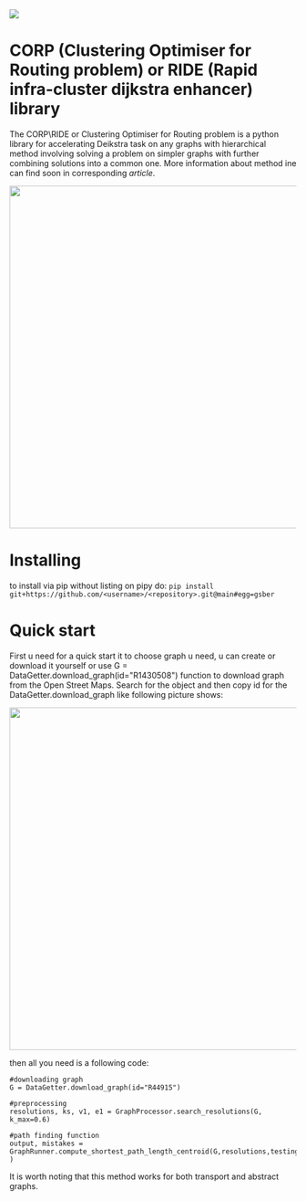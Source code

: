 <img src=https://github.com/NikitaNikolaevich/graph-topology-in-routing-problems/blob/main/images/speed.png/>

# CORP (Clustering Optimiser for Routing problem)  or RIDE (Rapid infra-cluster dijkstra enhancer) library

The CORP\RIDE or Clustering Optimiser for Routing problem is a python library for accelerating Deikstra task on any graphs with hierarchical method involving solving a problem on simpler graphs with further combining solutions into a common one. More information about method ine can find soon in corresponding _article_.

<img src=https://github.com/NikitaNikolaevich/graph-topology-in-routing-problems/blob/main/images/milan.png width="600"/>

# Installing

to install via pip without listing on pipy do: 
```pip install git+https://github.com/<username>/<repository>.git@main#egg=gsber```

# Quick start

First u need for a quick start it to choose graph u need, u can create or download it yourself or use G = DataGetter.download_graph(id="R1430508") function to download graph from the Open Street Maps. Search for the object and then copy id for the DataGetter.download_graph like following picture shows:

<img src=https://github.com/NikitaNikolaevich/graph-topology-in-routing-problems/blob/main/images/osm.png width="600"/>

then all you need is a following code:


```
#downloading graph
G = DataGetter.download_graph(id="R44915")

#preprocessing
resolutions, ks, v1, e1 = GraphProcessor.search_resolutions(G, k_max=0.6)

#path finding function
output, mistakes = GraphRunner.compute_shortest_path_length_centroid(G,resolutions,testing_points,all_length,'length',output )
```

It is worth noting that this method works for both transport and abstract graphs.
